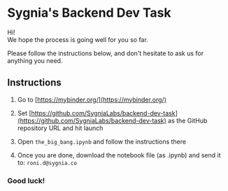 # Sygnia's Backend Dev Task

Hi!  
We hope the process is going well for you so far.

Please follow the instructions below, and don't hesitate to ask us for anything you need.

## Instructions

1. Go to [https://mybinder.org/](https://mybinder.org/)

2. Set [https://github.com/SygniaLabs/backend-dev-task](https://github.com/SygniaLabs/backend-dev-task) as the GitHub repository URL and hit launch

3. Open `the_big_bang.ipynb` and follow the instructions there

4. Once you are done, download the notebook file (as .ipynb) and send it to: `roni.d@sygnia.co`

### Good luck!

